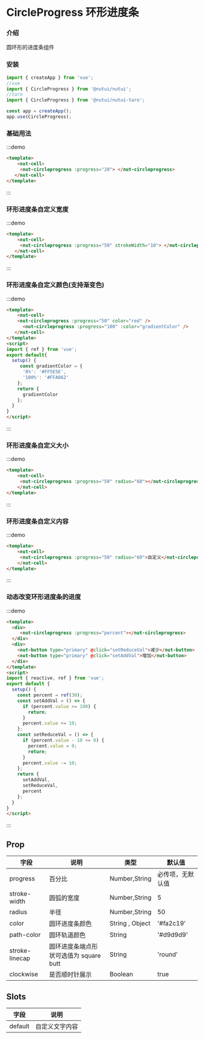 # CircleProgress 环形进度条

### 介绍

圆环形的进度条组件

### 安装

``` javascript
import { createApp } from 'vue';
//vue
import { CircleProgress } from '@nutui/nutui';
//taro
import { CircleProgress } from '@nutui/nutui-taro';

const app = createApp();
app.use(CircleProgress);

```
### 基础用法
:::demo
```html
<template>
    <nut-cell>
     <nut-circleprogress :progress="20"> </nut-circleprogress>
   </nut-cell>
</template>
```
:::

### 环形进度条自定义宽度
:::demo
```html
<template>
    <nut-cell>
     <nut-circleprogress :progress="50" strokeWidth="10"> </nut-circleprogress>
   </nut-cell>
</template>
```
:::


### 环形进度条自定义颜色(支持渐变色)
:::demo
```html
<template>
    <nut-cell>
    <nut-circleprogress :progress="50" color="red" />
      <nut-circleprogress :progress="100" :color="gradientColor" />
   </nut-cell>
</template>
<script>
import { ref } from 'vue';
export default{
  setup() {
     const gradientColor = {
      '0%': '#FF5E5E',
      '100%': '#FFA062'
    };
    return {
      gradientColor
    };
  }
}
</script>
```
:::

### 环形进度条自定义大小
:::demo
```html
<template>
    <nut-cell>
     <nut-circleprogress :progress="50" radius="60"></nut-circleprogress>
    </nut-cell>
</template>
```
:::



### 环形进度条自定义内容
:::demo
```html
<template>
    <nut-cell>
     <nut-circleprogress :progress="50" radius="60">自定义</nut-circleprogress>
    </nut-cell>
</template>
```
:::

### 动态改变环形进度条的进度
:::demo
```html
<template>
  <div>
     <nut-circleprogress :progress="percent"></nut-circleprogress>
  </div>
  <div>
    <nut-button type="primary" @click="setReduceVal">减少</nut-button>
    <nut-button type="primary" @click="setAddVal">增加</nut-button>
  </div>
</template>
<script>
import { reactive, ref } from 'vue';
export default {
  setup() {
    const percent = ref(30);
    const setAddVal = () => {
      if (percent.value >= 100) {
        return;
      }
      percent.value += 10;
    };
    const setReduceVal = () => {
      if (percent.value - 10 <= 0) {
        percent.value = 0;
        return;
      }
      percent.value -= 10;
    };
    return {
      setAddVal,
      setReduceVal,
      percent
    };
  }
}
</script>
```
:::


## Prop

| 字段 | 说明 | 类型 | 默认值
|----- | ----- | ----- | -----
| progress | 百分比 | Number,String | 必传项，无默认值
| stroke-width | 圆弧的宽度 | Number,String | 5
| radius | 半径 | Number,String | 50
| color | 圆环进度条颜色 | String , Object | '#fa2c19'
| path-color | 圆环轨道颜色| String | '#d9d9d9'
| stroke-linecap | 圆环进度条端点形状可选值为 square butt| String | 'round'
| clockwise| 是否顺时针展示| Boolean | true
## Slots

| 字段 | 说明 | 
|----- | ----- |
| default | 自定义文字内容| 

